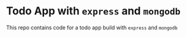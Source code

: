 # Todo App with ```express``` and ```mongodb```

This repo contains code for a todo app build with ```express``` and ```mongodb```